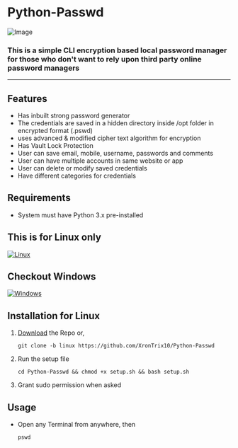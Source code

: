 # Python-Passwd

![Image](https://user-images.githubusercontent.com/98148986/219333077-3e88552e-87ee-4360-8874-d60aab16cd37.png)

### This is a simple CLI encryption based local password manager for those who don't want to rely upon third party online password managers

---

## Features

- Has inbuilt strong password generator
- The credentials are saved in a hidden directory inside /opt folder in encrypted format (.pswd)
- uses advanced & modified cipher text algorithm for encryption
- Has Vault Lock Protection
- User can save email, mobile, username, passwords and comments
- User can have multiple accounts in same website or app
- User can delete or modify saved credentials
- Have different categories for credentials

## Requirements

- System must have Python 3.x pre-installed

## This is for Linux only
[![Linux](https://img.shields.io/badge/Linux-FCC624?style=flat&logo=linux&logoColor=black)](https://github.com/XronTrix10/Python-Passwd/tree/linux)

## Checkout Windows
[![Windows](https://img.shields.io/badge/Windows-0078D6?style=flate&logo=windows-11&logoColor=white)](https://github.com/XronTrix10/Python-Passwd/tree/windows)


## Installation for Linux

1. [Download](https://codeload.github.com/XronTrix10/Python-Passwd/zip/refs/heads/windows) the Repo or,

       git clone -b linux https://github.com/XronTrix10/Python-Passwd

2. Run the setup file

       cd Python-Passwd && chmod +x setup.sh && bash setup.sh       
              
3. Grant sudo permission when asked

    

## Usage

- Open any Terminal from anywhere, then
        
      pswd
